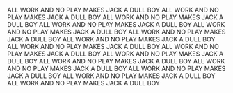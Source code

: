 ALL WORK AND NO PLAY MAKES JACK A DULL BOY
ALL WORK AND NO PLAY MAKES JACK A DULL BOY
ALL WORK AND NO PLAY MAKES JACK A DULL BOY
ALL WORK AND NO PLAY MAKES JACK A DULL BOY
ALL WORK AND NO PLAY MAKES JACK A DULL BOY
ALL WORK AND NO PLAY MAKES JACK A DULL BOY
ALL WORK AND NO PLAY MAKES JACK A DULL BOY
ALL WORK AND NO PLAY MAKES JACK A DULL BOY
ALL WORK AND NO PLAY MAKES JACK A DULL BOY
ALL WORK AND NO PLAY MAKES JACK A DULL BOY
ALL WORK AND NO PLAY MAKES JACK A DULL BOY
ALL WORK AND NO PLAY MAKES JACK A DULL BOY
ALL WORK AND NO PLAY MAKES JACK A DULL BOY
ALL WORK AND NO PLAY MAKES JACK A DULL BOY
ALL WORK AND NO PLAY MAKES JACK A DULL BOY

